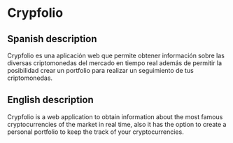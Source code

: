 # Crypfolio

## Spanish description
Crypfolio es una aplicación web que permite obtener información sobre las diversas criptomonedas del mercado en tiempo real además de permitir la posibilidad crear un portfolio para realizar un seguimiento de tus criptomonedas.

## English description
Crypfolio is a web application to obtain information about the most famous cryptocurrencies of the market in real time, also it has the option to create a personal portfolio to keep the track of your cryptocurrencies.
